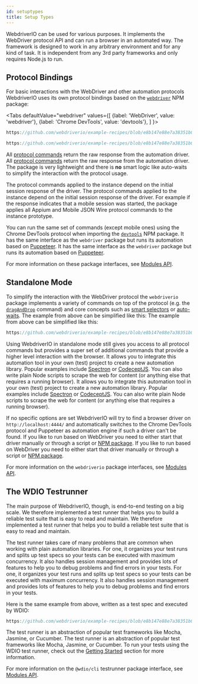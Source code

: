 ```yaml
---
id: setuptypes
title: Setup Types
---
```


WebdriverIO can be used for various purposes. It implements the WebDriver protocol API and can run a browser in an automated way. The framework is designed to work in any arbitrary environment and for any kind of task. It is independent from any 3rd party frameworks and only requires Node.js to run.

## Protocol Bindings

For basic interactions with the WebDriver and other automation protocols WebdriverIO uses its own protocol bindings based on the [`webdriver`](https://www.npmjs.com/package/webdriver) NPM package:

<Tabs
  defaultValue="webdriver"
  values={[
    {label: 'WebDriver', value: 'webdriver'},
 {label: 'Chrome DevTools', value: 'devtools'},
 ]
}>
<TabItem value="webdriver">

```js reference useHTTPS
https://github.com/webdriverio/example-recipes/blob/e8b147e88e7a38351b0918b4f7efbd9ae292201d/setup/webdriver.js#L5-L20
```

</TabItem>
<TabItem value="devtools">

```js reference useHTTPS
https://github.com/webdriverio/example-recipes/blob/e8b147e88e7a38351b0918b4f7efbd9ae292201d/setup/devtools.js#L2-L17
```

</TabItem>
</Tabs>

All [protocol commands](api/webdriver) return the raw response from the automation driver. All [protocol commands](api/webdriver) return the raw response from the automation driver. The package is very lightweight and there is __no__ smart logic like auto-waits to simplify the interaction with the protocol usage.

The protocol commands applied to the instance depend on the initial session response of the driver. The protocol commands applied to the instance depend on the initial session response of the driver. For example if the response indicates that a mobile session was started, the package applies all Appium and Mobile JSON Wire protocol commands to the instance prototype.

You can run the same set of commands (except mobile ones) using the Chrome DevTools protocol when importing the [`devtools`](https://www.npmjs.com/package/devtools) NPM package. It has the same interface as the `webdriver` package but runs its automation based on [Puppeteer](https://pptr.dev/). It has the same interface as the `webdriver` package but runs its automation based on [Puppeteer](https://pptr.dev/).

For more information on these package interfaces, see [Modules API](/docs/api/modules).

## Standalone Mode

To simplify the interaction with the WebDriver protocol the `webdriverio` package implements a variety of commands on top of the protocol (e.g. the [`dragAndDrop`](api/element/dragAndDrop) command) and core concepts such as [smart selectors](selectors) or [auto-waits](autowait). The example from above can be simplified like this: The example from above can be simplified like this:

```js reference useHTTPS
https://github.com/webdriverio/example-recipes/blob/e8b147e88e7a38351b0918b4f7efbd9ae292201d/setup/standalone.js#L2-L19
```

Using WebdriverIO in standalone mode still gives you access to all protocol commands but provides a super set of additional commands that provide a higher level interaction with the browser. It allows you to integrate this automation tool in your own (test) project to create a new automation library. Popular examples include [Spectron](https://www.electronjs.org/spectron) or [CodeceptJS](http://codecept.io). You can also write plain Node scripts to scrape the web for content (or anything else that requires a running browser). It allows you to integrate this automation tool in your own (test) project to create a new automation library. Popular examples include [Spectron](https://www.electronjs.org/spectron) or [CodeceptJS](http://codecept.io). You can also write plain Node scripts to scrape the web for content (or anything else that requires a running browser).

If no specific options are set WebdriverIO will try to find a browser driver on `http://localhost:4444/` and automatically switches to the Chrome DevTools protocol and Puppeteer as automation engine if such a driver can't be found. If you like to run based on WebDriver you need to either start that driver manually or through a script or [NPM package](https://www.npmjs.com/package/chromedriver). If you like to run based on WebDriver you need to either start that driver manually or through a script or [NPM package](https://www.npmjs.com/package/chromedriver).

For more information on the `webdriverio` package interfaces, see [Modules API](/docs/api/modules).

## The WDIO Testrunner

The main purpose of WebdriverIO, though, is end-to-end testing on a big scale. We therefore implemented a test runner that helps you to build a reliable test suite that is easy to read and maintain. We therefore implemented a test runner that helps you to build a reliable test suite that is easy to read and maintain.

The test runner takes care of many problems that are common when working with plain automation libraries. For one, it organizes your test runs and splits up test specs so your tests can be executed with maximum concurrency. It also handles session management and provides lots of features to help you to debug problems and find errors in your tests. For one, it organizes your test runs and splits up test specs so your tests can be executed with maximum concurrency. It also handles session management and provides lots of features to help you to debug problems and find errors in your tests.

Here is the same example from above, written as a test spec and executed by WDIO:

```js reference useHTTPS
https://github.com/webdriverio/example-recipes/blob/e8b147e88e7a38351b0918b4f7efbd9ae292201d/setup/testrunner.js
```

The test runner is an abstraction of popular test frameworks like Mocha, Jasmine, or Cucumber. The test runner is an abstraction of popular test frameworks like Mocha, Jasmine, or Cucumber. To run your tests using the WDIO test runner, check out the [Getting Started](gettingstarted) section for more information.

For more information on the `@wdio/cli` testrunner package interface, see [Modules API](/docs/api/modules).
